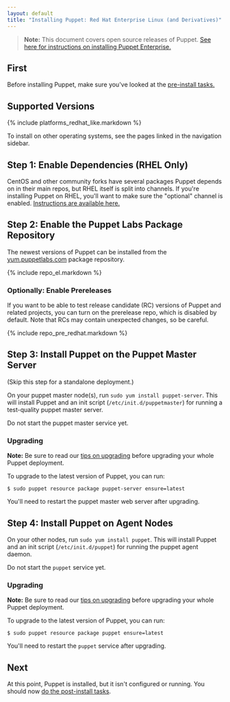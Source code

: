 ```yaml
---
layout: default
title: "Installing Puppet: Red Hat Enterprise Linux (and Derivatives)"
---
```


[peinstall]: /pe/latest/install_basic.html
[puppet enterprise]: /pe/latest/

> **Note:** This document covers open source releases of Puppet. [See here for instructions on installing Puppet Enterprise.][peinstall]

First
-----

Before installing Puppet, make sure you've looked at the [pre-install tasks.](./pre_install.html)

Supported Versions
-----

{% include platforms_redhat_like.markdown %}

To install on other operating systems, see the pages linked in the navigation sidebar.

Step 1: Enable Dependencies (RHEL Only)
-----

CentOS and other community forks have several packages Puppet depends on in their main repos, but RHEL itself is split into channels. If you're installing Puppet on RHEL, you'll want to make sure the "optional" channel is enabled. [Instructions are available here.](https://access.redhat.com/documentation/en-US/Red_Hat_Subscription_Management/1/html/RHSM/supplementary-repos.html)

Step 2: Enable the Puppet Labs Package Repository
-----

The newest versions of Puppet can be installed from the [yum.puppetlabs.com](http://yum.puppetlabs.com) package repository.

{% include repo_el.markdown %}

### Optionally: Enable Prereleases

If you want to be able to test release candidate (RC) versions of Puppet and related projects, you can turn on the prerelease repo, which is disabled by default. Note that RCs may contain unexpected changes, so be careful.

{% include repo_pre_redhat.markdown %}

Step 3: Install Puppet on the Puppet Master Server
-----

(Skip this step for a standalone deployment.)

On your puppet master node(s), run `sudo yum install puppet-server`. This will install Puppet and an init script (`/etc/init.d/puppetmaster`) for running a test-quality puppet master server.

Do not start the puppet master service yet.

### Upgrading

**Note:** Be sure to read our [tips on upgrading](./upgrading.html) before upgrading your whole Puppet deployment.

To upgrade to the latest version of Puppet, you can run:

    $ sudo puppet resource package puppet-server ensure=latest

You'll need to restart the puppet master web server after upgrading.

Step 4: Install Puppet on Agent Nodes
-----

On your other nodes, run `sudo yum install puppet`. This will install Puppet and an init script (`/etc/init.d/puppet`) for running the puppet agent daemon.

Do not start the `puppet` service yet.

### Upgrading

**Note:** Be sure to read our [tips on upgrading](./upgrading.html) before upgrading your whole Puppet deployment.

To upgrade to the latest version of Puppet, you can run:

    $ sudo puppet resource package puppet ensure=latest

You'll need to restart the `puppet` service after upgrading.

Next
----

At this point, Puppet is installed, but it isn't configured or running. You should now [do the post-install tasks](./post_install.html).
